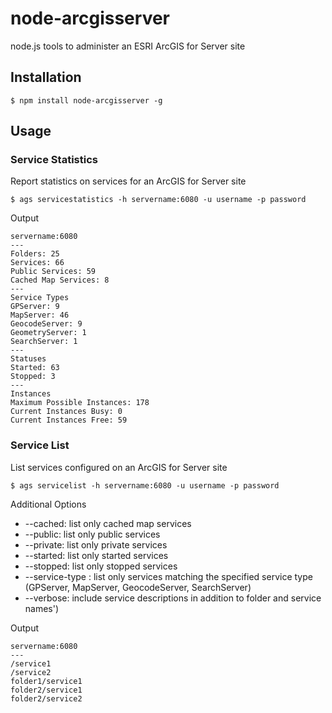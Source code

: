 node-arcgisserver
=================

node.js tools to administer an ESRI ArcGIS for Server site

## Installation

```
$ npm install node-arcgisserver -g
```

## Usage

### Service Statistics

Report statistics on services for an ArcGIS for Server site

```
$ ags servicestatistics -h servername:6080 -u username -p password
```

Output

```
servername:6080
---
Folders: 25
Services: 66
Public Services: 59
Cached Map Services: 8
---
Service Types
GPServer: 9
MapServer: 46
GeocodeServer: 9
GeometryServer: 1
SearchServer: 1
---
Statuses
Started: 63
Stopped: 3
---
Instances
Maximum Possible Instances: 178
Current Instances Busy: 0
Current Instances Free: 59
```

### Service List

List services configured on an ArcGIS for Server site

```
$ ags servicelist -h servername:6080 -u username -p password
```

Additional Options

- --cached: list only cached map services
- --public: list only public services
- --private: list only private services
- --started: list only started services
- --stopped: list only stopped services
- --service-type <type>: list only services matching the specified service type (GPServer, MapServer, GeocodeServer, SearchServer)
- --verbose: include service descriptions in addition to folder and service names')

Output

```
servername:6080
---
/service1
/service2
folder1/service1
folder2/service1
folder2/service2
```